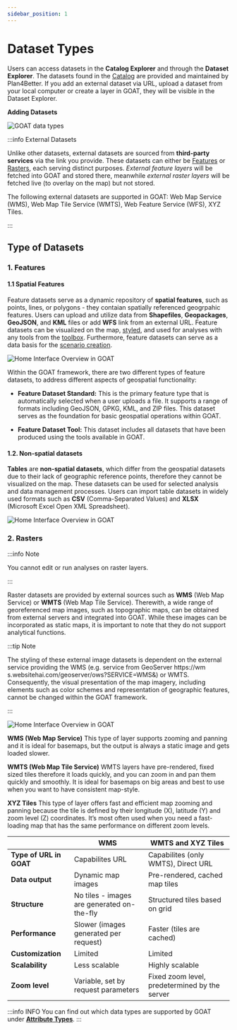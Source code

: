 ```yaml
---
sidebar_position: 1
---
```


# Dataset Types

Users can access datasets in the **Catalog Explorer** and through the **Dataset Explorer**. The datasets found in the [Catalog](../workspace/Catalog) are provided and maintained by Plan4Better. If you add an external dataset via URL, upload a dataset from your local computer or create a layer in GOAT, they will be visible in the Dataset Explorer.

**Adding Datasets**

![GOAT data types](/img/data/data_basis/original_files/dataset_types.png "Dataset Types")


:::info External Datasets

Unlike other datasets, external datasets are sourced from **third-party services** via the link you provide. These datasets can either be [Features](#1-features) or [Rasters](#2-rasters), each serving distinct purposes. *External feature layers* will be fetched into GOAT and stored there, meanwhile *external raster layers* will be fetched live (to overlay on the map) but not stored.
<p>
</p>
The following external datasets are supported in GOAT: Web Map Service (WMS), Web Map Tile Service (WMTS), Web Feature Service (WFS), XYZ Tiles.

:::

## Type of Datasets

### 1. Features

#### 1.1 Spatial Features
Feature datasets serve as a dynamic repository of **spatial features**, such as points, lines, or polygons - they contaian spatially referenced geogrpahic features. Users can upload and utilize data from **Shapefiles**, **Geopackages**, **GeoJSON**, and **KML** files or add **WFS** link from an external URL. Feature datasets can be visualized on the map, [styled](../category/layer-styling), and used for analyses with any tools from the [toolbox](../category/toolbox). Furthermore, feature datasets can serve as a data basis for the [scenario creation](../scenarios).

<p> </p>
<div style={{ display: 'flex', flexDirection: 'column', alignItems: 'center' }}>
  <img src={require('/img/data/spatial.png').default} alt="Home Interface Overview in GOAT" style={{ maxHeight: "750px", maxWidth: "750px", objectFit: "cover"}}/>
</div>
<p> </p>

Within the GOAT framework, there are two different types of feature datasets, to address different aspects of geospatial functionality:

- **Feature Dataset Standard:** This is the primary feature type that is automatically selected when a user uploads a file. It supports a range of formats including GeoJSON, GPKG, KML, and ZIP files. This dataset serves as the foundation for basic geospatial operations within GOAT.

- **Feature Dataset Tool:** This dataset includes all datasets that have been produced using the tools available in GOAT.


#### 1.2. Non-spatial datasets
**Tables** are **non-spatial datasets**, which differ from the geospatial datasets due to their lack of geographic reference points, therefore they cannot be visualized on the map. These datasets can be used for selected analysis and data management processes. Users can import table datasets in widely used formats such as **CSV** (Comma-Separated Values) and **XLSX** (Microsoft Excel Open XML Spreadsheet). 

<div style={{ display: 'flex', flexDirection: 'column', alignItems: 'center' }}>
  <img src={require('/img/data/table.png').default} alt="Home Interface Overview in GOAT" style={{ maxHeight: "750px", maxWidth: "750px", objectFit: "cover"}}/>
</div>
<p> </p>

### 2. Rasters

:::info Note

You cannot edit or run analyses on raster layers.

:::

Raster datasets are provided by external sources such as **WMS** (Web Map Service) or **WMTS** (Web Map Tile Service). Therewith, a wide range of georeferenced map images, such as topographic maps, can be obtained from external servers and integrated into GOAT. While these images can be incorporated as static maps, it is important to note that they do not support analytical functions.


:::tip Note

The styling of these external image datasets is dependent on the external service providing the WMS (e.g. service from GeoServer https://wm&#8203;s.websitehai.com/geoserver/ows?SERVICE=WMS&) or WMTS. 
Consequently, the visual presentation of the map imagery, including elements such as color schemes and representation of geographic features, cannot be changed within the GOAT framework.

:::
<p> </p>
<div style={{ display: 'flex', flexDirection: 'column', alignItems: 'center' }}>
  <img src={require('/img/data/raster.png').default} alt="Home Interface Overview in GOAT" style={{ maxHeight: "750px", maxWidth: "750px", objectFit: "cover"}}/>
</div>
<p> </p>

**WMS (Web Map Service)**
This type of layer supports zooming and panning and it is ideal for basemaps, but the output is always a static image and gets loaded slower.

**WMTS (Web Map Tile Service)**
WMTS layers have pre-rendered, fixed sized tiles therefore it loads quickly, and you can zoom in and pan them quickly and smoothly. It is ideal for basemaps on big areas and best to use when you want to have consistent map-style.


**XYZ Tiles**
This type of layer offers fast and efficient map zooming and panning because the tile is defined by their longitude (X), latitude (Y) and zoom level (Z) coordinates. It’s most often used when you need a fast-loading map that has the same performance on different zoom levels.

|   | WMS | WMTS and XYZ Tiles |
|----|-------------|--------------|
| **Type of URL in GOAT**    | Capabilites URL | Capabilites (only WMTS), Direct URL |
| **Data output** | Dynamic map images | Pre-rendered, cached map tiles |
| **Structure** | No tiles - images are generated on-the-fly | Structured tiles based on grid |
| **Performance** | Slower (images generated per request) | Faster (tiles are cached) |
| **Customization** | Limited | Limited |
| **Scalability** |Less scalable | Highly scalable |
|**Zoom level** | Variable, set by request parameters | Fixed zoom level, predetermined by the server |




:::info INFO
You can find out which data types are supported by GOAT under [**Attribute Types**](../data/data_types).
:::